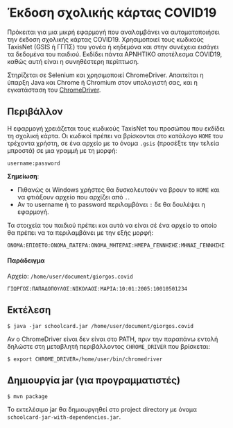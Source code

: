 # Έκδοση σχολικής κάρτας COVID19

Πρόκειται για μια μικρή εφαρμογή που αναλαμβάνει να αυτοματοποιήσει την έκδοση σχολικής κάρτας COVID19.
Χρησιμοποιεί τους κωδικούς TaxisNet (GSIS ή ΓΓΠΣ) του γονέα ή κηδεμόνα και στην συνέχεια εισάγει τα δεδομένα του παιδιού.
Εκδίδει πάντα ΑΡΝΗΤΙΚΟ αποτέλεσμα COVID19, καθώς αυτή είναι η συνηθέστερη περίπτωση.

Στηρίζεται σε Selenium και χρησιμοποιεί ChromeDriver. 
Απαιτείται η ύπαρξη Java και Chrome ή Chromium στον υπολογιστή σας, και η εγκατάσταση του [ChromeDriver](https://chromedriver.chromium.org/downloads).

## Περιβάλλον

Η εφαρμογή χρειάζεται τους κωδικούς TaxisNet του προσώπου που εκδίδει τη σχολική κάρτα.
Οι κωδικοί πρέπει να βρίσκονται στο κατάλογο `HOME` του τρέχοντα χρήστη, 
σε ένα αρχείο με το όνομα `.gsis` (προσέξτε την τελεία μπροστά) σε μια γραμμή με τη μορφή:
```
username:password
```
**Σημείωση**:
- Πιθανώς οι Windows χρήστες θα δυσκολευτούν να βρουν το `HOME` και να φτιάξουν αρχείο που αρχίζει από `.`.
- Αν το username ή το password περιλαμβάνει `:` δε θα δουλέψει η εφαρμογή.

Τα στοιχεία του παιδιού πρέπει και αυτά να είναι σέ ένα αρχείο το οποίο θα πρέπει να τα περιλαμβάνει με την εξής μορφή:

```
ΟΝΟΜΑ:ΕΠΙΘΕΤΟ:ΟΝΟΜΑ_ΠΑΤΕΡΑ:ΟΝΟΜΑ_ΜΗΤΕΡΑΣ:ΗΜΕΡΑ_ΓΕΝΝΗΣΗΣ:ΜΗΝΑΣ_ΓΕΝΝΗΣΗΣ:ΧΡΟΝΙΑ_ΓΕΝΗΣΣΗΣ:ΑΜΚΑ
```

#### Παράδειγμα
Αρχείο: `/home/user/document/giorgos.covid`

```
ΓΙΩΡΓΟΣ:ΠΑΠΑΔΟΠΟΥΛΟΣ:ΝΙΚΟΛΑΟΣ:ΜΑΡΙΑ:10:01:2005:10010501234
```

## Εκτέλεση

    $ java -jar schoolcard.jar /home/user/document/giorgos.covid

Αν ο ChromeDriver είναι δεν είναι στο PATH, πριν την παραπάνω εντολή δηλώστε στη μεταβλητή περιβάλλοντος `CHROME_DRIVER` που βρίσκεται:

    $ export CHROME_DRIVER=/home/user/bin/chromedriver

## Δημιουργία jar (για προγραμματιστές)

    $ mvn package

Το εκτελέσιμο jar θα δημιουργηθεί στο project directory με όνομα `schoolcard-jar-with-dependencies.jar`. 